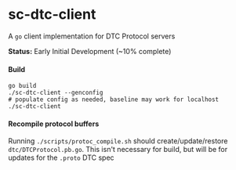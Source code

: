 
# sc-dtc-client

A `go` client implementation for DTC Protocol servers

**Status:** Early Initial Development (~10% complete)

#### Build
```
go build
./sc-dtc-client --genconfig
# populate config as needed, baseline may work for localhost
./sc-dtc-client
```

#### Recompile protocol buffers

Running `./scripts/protoc_compile.sh` should create/update/restore `dtc/DTCProtocol.pb.go`. This isn't necessary for build, but will be for updates for the `.proto` DTC spec

